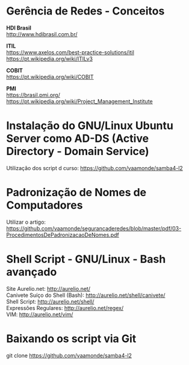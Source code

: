 <h1>Gerência de Redes - Conceitos</h1>

<b>HDI Brasil</b><br>
http://www.hdibrasil.com.br/

<b>ITIL</b><br>
https://www.axelos.com/best-practice-solutions/itil<br>
https://pt.wikipedia.org/wiki/ITILv3

<b>COBIT</b><br>
https://pt.wikipedia.org/wiki/COBIT

<b>PMI</b><br>
https://brasil.pmi.org/<br>
https://pt.wikipedia.org/wiki/Project_Management_Institute

<h1>Instalação do GNU/Linux Ubuntu Server como AD-DS (Active Directory - Domain Service)</h1>

Utilização dos script d curso: https://github.com/vaamonde/samba4-l2

<h1>Padronização de Nomes de Computadores</h1>

Utilizar o artigo: https://github.com/vaamonde/segurancaderedes/blob/master/pdf/03-ProcedimentosDePadronizacaoDeNomes.pdf

<h1>Shell Script - GNU/Linux - Bash avançado</h1>

Site Aurelio.net: http://aurelio.net/<br>
Canivete Suíço do Shell (Bash): http://aurelio.net/shell/canivete/<br>
Shell Script: http://aurelio.net/shell/<br>
Expressões Regulares: http://aurelio.net/regex/<br>
VIM: http://aurelio.net/vim/

<h1>Baixando os script via Git</h1>

git clone https://github.com/vaamonde/samba4-l2
